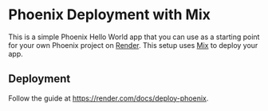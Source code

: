 # Phoenix Deployment with Mix

This is a simple Phoenix Hello World app that you can use as a starting point for your own Phoenix project on [Render](https://render.com). This setup uses [Mix](https://hexdocs.pm/mix/Mix.html) to deploy your app.

## Deployment

Follow the guide at https://render.com/docs/deploy-phoenix.

